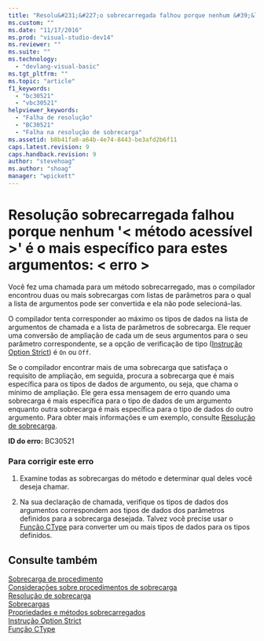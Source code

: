 ```yaml
---
title: "Resolu&#231;&#227;o sobrecarregada falhou porque nenhum &#39;&lt; m&#233;todo acess&#237;vel &gt;&#39; &#233; o mais espec&#237;fico para estes argumentos: &lt; erro &gt; | Microsoft Docs"
ms.custom: ""
ms.date: "11/17/2016"
ms.prod: "visual-studio-dev14"
ms.reviewer: ""
ms.suite: ""
ms.technology: 
  - "devlang-visual-basic"
ms.tgt_pltfrm: ""
ms.topic: "article"
f1_keywords: 
  - "bc30521"
  - "vbc30521"
helpviewer_keywords: 
  - "Falha de resolução"
  - "BC30521"
  - "Falha na resolução de sobrecarga"
ms.assetid: b8b41fa0-a64b-4e74-8443-be3afd2b6f11
caps.latest.revision: 9
caps.handback.revision: 9
author: "stevehoag"
ms.author: "shoag"
manager: "wpickett"
---
```

# Resolu&#231;&#227;o sobrecarregada falhou porque nenhum &#39;&lt; m&#233;todo acess&#237;vel &gt;&#39; &#233; o mais espec&#237;fico para estes argumentos: &lt; erro &gt;
Você fez uma chamada para um método sobrecarregado, mas o compilador encontrou duas ou mais sobrecargas com listas de parâmetros para o qual a lista de argumentos pode ser convertida e ela não pode selecioná\-las.  
  
 O compilador tenta corresponder ao máximo os tipos de dados na lista de argumentos de chamada e a lista de parâmetros de sobrecarga. Ele requer uma conversão de ampliação de cada um de seus argumentos para o seu parâmetro correspondente, se a opção de verificação de tipo \([Instrução Option Strict](../../visual-basic/language-reference/statements/option-strict-statement.md)\) é `On` ou `Off`.  
  
 Se o compilador encontrar mais de uma sobrecarga que satisfaça o requisito de ampliação, em seguida, procura a sobrecarga que é mais específica para os tipos de dados de argumento, ou seja, que chama o mínimo de ampliação. Ele gera essa mensagem de erro quando uma sobrecarga é mais específica para o tipo de dados de um argumento enquanto outra sobrecarga é mais específica para o tipo de dados do outro argumento. Para obter mais informações e um exemplo, consulte [Resolução de sobrecarga](../../visual-basic/programming-guide/language-features/procedures/overload-resolution.md).  
  
 **ID do erro:** BC30521  
  
### Para corrigir este erro  
  
1.  Examine todas as sobrecargas do método e determinar qual deles você deseja chamar.  
  
2.  Na sua declaração de chamada, verifique os tipos de dados dos argumentos correspondem aos tipos de dados dos parâmetros definidos para a sobrecarga desejada. Talvez você precise usar o [Função CType](../../visual-basic/language-reference/functions/ctype-function.md) para converter um ou mais tipos de dados para os tipos definidos.  
  
## Consulte também  
 [Sobrecarga de procedimento](../../visual-basic/programming-guide/language-features/procedures/procedure-overloading.md)   
 [Considerações sobre procedimentos de sobrecarga](../../visual-basic/programming-guide/language-features/procedures/considerations-in-overloading-procedures.md)   
 [Resolução de sobrecarga](../../visual-basic/programming-guide/language-features/procedures/overload-resolution.md)   
 [Sobrecargas](../../visual-basic/language-reference/modifiers/overloads.md)   
 [Propriedades e métodos sobrecarregados](../../visual-basic/programming-guide/language-features/objects-and-classes/overloaded-properties-and-methods.md)   
 [Instrução Option Strict](../../visual-basic/language-reference/statements/option-strict-statement.md)   
 [Função CType](../../visual-basic/language-reference/functions/ctype-function.md)